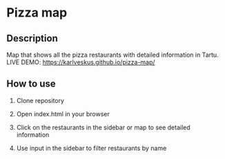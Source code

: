 # Pizza map

## Description
Map that shows all the pizza restaurants with detailed information in Tartu.<br>
LIVE DEMO: https://karlveskus.github.io/pizza-map/

## How to use
1. Clone repository
2. Open index.html in your browser

3. Click on the restaurants in the sidebar or map to see detailed information
4. Use input in the sidebar to filter restaurants by name
